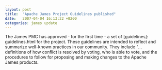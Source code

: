 ```yaml
---
layout: post
title:  "Apache James Project Guidelines published"
date:   2007-04-04 16:13:22 +0200
categories: james update
---
```


The James PMC has approved - for the first time - a set of [guidelines]: guidelines.html for the project. These guidelines
are intended to reflect and summarize well-known practices in our community. They include "... definitions of how conflict
is resolved by voting, who is able to vote, and the procedures to follow for proposing and making changes to the Apache
James products.


